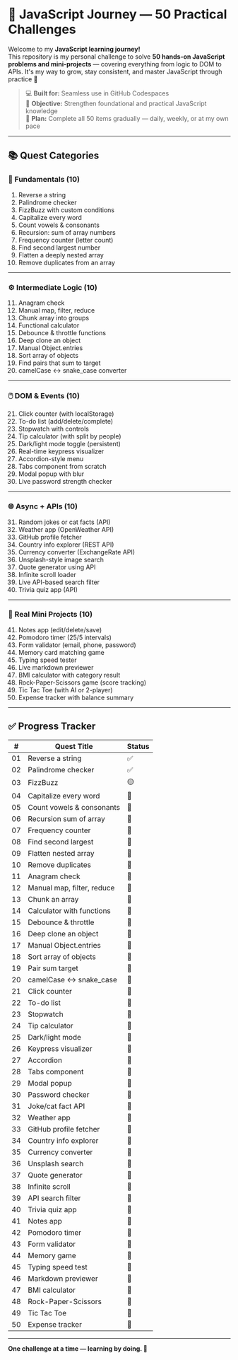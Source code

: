 # 🧠 JavaScript Journey — 50 Practical Challenges


Welcome to my **JavaScript learning journey!**  
This repository is my personal challenge to solve **50 hands-on JavaScript problems and mini-projects** — covering everything from logic to DOM to APIs. It's my way to grow, stay consistent, and master JavaScript through practice 💪

> 💻 **Built for:** Seamless use in GitHub Codespaces  
> 🎯 **Objective:** Strengthen foundational and practical JavaScript knowledge  
> 📆 **Plan:** Complete all 50 items gradually — daily, weekly, or at my own pace

---

## 📚 Quest Categories

### 🌼 Fundamentals (10)
1. Reverse a string  
2. Palindrome checker  
3. FizzBuzz with custom conditions  
4. Capitalize every word  
5. Count vowels & consonants  
6. Recursion: sum of array numbers  
7. Frequency counter (letter count)  
8. Find second largest number  
9. Flatten a deeply nested array  
10. Remove duplicates from an array  

---

### ⚙️ Intermediate Logic (10)
11. Anagram check  
12. Manual map, filter, reduce  
13. Chunk array into groups  
14. Functional calculator  
15. Debounce & throttle functions  
16. Deep clone an object  
17. Manual Object.entries  
18. Sort array of objects  
19. Find pairs that sum to target  
20. camelCase ↔ snake_case converter  

---

### 🖱️ DOM & Events (10)
21. Click counter (with localStorage)  
22. To-do list (add/delete/complete)  
23. Stopwatch with controls  
24. Tip calculator (with split by people)  
25. Dark/light mode toggle (persistent)  
26. Real-time keypress visualizer  
27. Accordion-style menu  
28. Tabs component from scratch  
29. Modal popup with blur  
30. Live password strength checker  

---

### 🌐 Async + APIs (10)
31. Random jokes or cat facts (API)  
32. Weather app (OpenWeather API)  
33. GitHub profile fetcher  
34. Country info explorer (REST API)  
35. Currency converter (ExchangeRate API)  
36. Unsplash-style image search  
37. Quote generator using API  
38. Infinite scroll loader  
39. Live API-based search filter  
40. Trivia quiz app (API)  

---

### 🧩 Real Mini Projects (10)
41. Notes app (edit/delete/save)  
42. Pomodoro timer (25/5 intervals)  
43. Form validator (email, phone, password)  
44. Memory card matching game  
45. Typing speed tester  
46. Live markdown previewer  
47. BMI calculator with category result  
48. Rock-Paper-Scissors game (score tracking)  
49. Tic Tac Toe (with AI or 2-player)  
50. Expense tracker with balance summary  

---

## ✅ Progress Tracker

| #  | Quest Title                        | Status |
|----|------------------------------------|--------|
| 01 | Reverse a string                   | ✅     |
| 02 | Palindrome checker                 | ✅     |
| 03 | FizzBuzz                           | 🟡     |
| 04 | Capitalize every word              | 🔲     |
| 05 | Count vowels & consonants          | 🔲     |
| 06 | Recursion sum of array             | 🔲     |
| 07 | Frequency counter                  | 🔲     |
| 08 | Find second largest                | 🔲     |
| 09 | Flatten nested array               | 🔲     |
| 10 | Remove duplicates                  | 🔲     |
| 11 | Anagram check                      | 🔲     |
| 12 | Manual map, filter, reduce         | 🔲     |
| 13 | Chunk an array                     | 🔲     |
| 14 | Calculator with functions          | 🔲     |
| 15 | Debounce & throttle                | 🔲     |
| 16 | Deep clone an object               | 🔲     |
| 17 | Manual Object.entries              | 🔲     |
| 18 | Sort array of objects              | 🔲     |
| 19 | Pair sum target                    | 🔲     |
| 20 | camelCase ↔ snake_case             | 🔲     |
| 21 | Click counter                      | 🔲     |
| 22 | To-do list                         | 🔲     |
| 23 | Stopwatch                          | 🔲     |
| 24 | Tip calculator                     | 🔲     |
| 25 | Dark/light mode                    | 🔲     |
| 26 | Keypress visualizer                | 🔲     |
| 27 | Accordion                          | 🔲     |
| 28 | Tabs component                     | 🔲     |
| 29 | Modal popup                        | 🔲     |
| 30 | Password checker                   | 🔲     |
| 31 | Joke/cat fact API                  | 🔲     |
| 32 | Weather app                        | 🔲     |
| 33 | GitHub profile fetcher             | 🔲     |
| 34 | Country info explorer              | 🔲     |
| 35 | Currency converter                 | 🔲     |
| 36 | Unsplash search                    | 🔲     |
| 37 | Quote generator                    | 🔲     |
| 38 | Infinite scroll                    | 🔲     |
| 39 | API search filter                  | 🔲     |
| 40 | Trivia quiz app                    | 🔲     |
| 41 | Notes app                          | 🔲     |
| 42 | Pomodoro timer                     | 🔲     |
| 43 | Form validator                     | 🔲     |
| 44 | Memory game                        | 🔲     |
| 45 | Typing speed test                  | 🔲     |
| 46 | Markdown previewer                 | 🔲     |
| 47 | BMI calculator                     | 🔲     |
| 48 | Rock-Paper-Scissors                | 🔲     |
| 49 | Tic Tac Toe                        | 🔲     |
| 50 | Expense tracker                    | 🔲     |

---

**One challenge at a time — learning by doing. 🧱**
